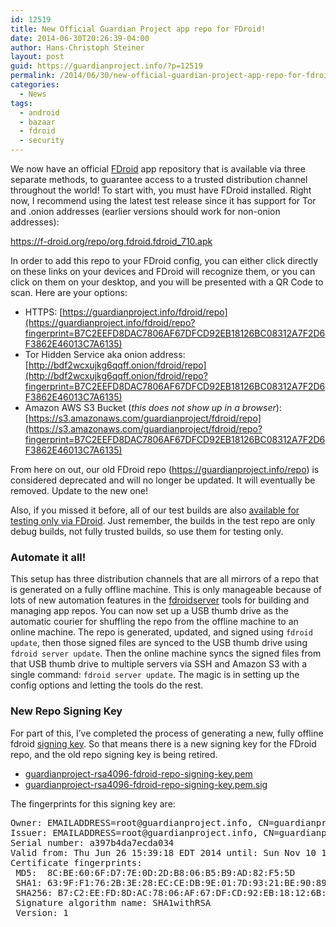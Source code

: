```yaml
---
id: 12519
title: New Official Guardian Project app repo for FDroid!
date: 2014-06-30T20:26:39-04:00
author: Hans-Christoph Steiner
layout: post
guid: https://guardianproject.info/?p=12519
permalink: /2014/06/30/new-official-guardian-project-app-repo-for-fdroid/
categories:
  - News
tags:
  - android
  - bazaar
  - fdroid
  - security
---
```

We now have an official <a href="https://f-droid.org" target="_blank">FDroid</a> app repository that is available via three separate methods, to guarantee access to a trusted distribution channel throughout the world! To start with, you must have FDroid installed. Right now, I recommend using the latest test release since it has support for Tor and .onion addresses (earlier versions should work for non-onion addresses):

<https://f-droid.org/repo/org.fdroid.fdroid_710.apk>

In order to add this repo to your FDroid config, you can either click directly on these links on your devices and FDroid will recognize them, or you can click on them on your desktop, and you will be presented with a QR Code to scan. Here are your options:

  * HTTPS: [https://guardianproject.info/fdroid/repo](https://guardianproject.info/fdroid/repo?fingerprint=B7C2EEFD8DAC7806AF67DFCD92EB18126BC08312A7F2D6F3862E46013C7A6135)
  * Tor Hidden Service aka onion address: [http://bdf2wcxujkg6qqff.onion/fdroid/repo](http://bdf2wcxujkg6qqff.onion/fdroid/repo?fingerprint=B7C2EEFD8DAC7806AF67DFCD92EB18126BC08312A7F2D6F3862E46013C7A6135)
  * Amazon AWS S3 Bucket (_this does not show up in a browser_): [https://s3.amazonaws.com/guardianproject/fdroid/repo](https://s3.amazonaws.com/guardianproject/fdroid/repo?fingerprint=B7C2EEFD8DAC7806AF67DFCD92EB18126BC08312A7F2D6F3862E46013C7A6135) 

From here on out, our old FDroid repo (https://guardianproject.info/repo) is considered deprecated and will no longer be updated. It will eventually be removed. Update to the new one!

Also, if you missed it before, all of our test builds are also [available for testing only via FDroid](https://guardianproject.info/2014/06/06/automatic-private-distribution-of-our-test-builds/). Just remember, the builds in the test repo are only debug builds, not fully trusted builds, so use them for testing only.

### Automate it all!

This setup has three distribution channels that are all mirrors of a repo that is generated on a fully offline machine. This is only manageable because of lots of new automation features in the <a href="https://gitlab.com/fdroid/fdroidserver" target="_blank">fdroidserver</a> tools for building and managing app repos. You can now set up a USB thumb drive as the automatic courier for shuffling the repo from the offline machine to an online machine. The repo is generated, updated, and signed using `fdroid update`, then those signed files are synced to the USB thumb drive using `fdroid server update`. Then the online machine syncs the signed files from that USB thumb drive to multiple servers via SSH and Amazon S3 with a single command: `fdroid server update`. The magic is in setting up the config options and letting the tools do the rest.

### New Repo Signing Key

For part of this, I&#8217;ve completed the process of generating a new, fully offline fdroid [signing key](https://guardianproject.info/home/signing-keys/). So that means there is a new signing key for the FDroid repo, and the old repo signing key is being retired.

  * [guardianproject-rsa4096-fdroid-repo-signing-key.pem](https://guardianproject.info/releases/guardianproject-rsa4096-fdroid-repo-signing-key.pem)
  * [guardianproject-rsa4096-fdroid-repo-signing-key.pem.sig](https://guardianproject.info/releases/guardianproject-rsa4096-fdroid-repo-signing-key.pem.sig)

The fingerprints for this signing key are:

<pre>Owner: EMAILADDRESS=root&#64;g&#117;&#97;&#114;&#100;&#105;&#97;&#110;&#112;&#x72;&#x6f;&#x6a;&#x65;&#x63;&#x74;&#x2e;&#x69;&#x6e;&#x66;&#x6f;, CN=guardianproject.info, O=Guardian Project, OU=FDroid Repo, L=New York, ST=New York, C=US
Issuer: &#x45;&#x4d;&#x41;&#73;&#76;ADD&#x52;&#x45;&#x53;&#x53;&#61;roo&#x74;&#x40;&#x67;&#x75;&#97;rdi&#x61;&#x6e;&#x70;&#x72;&#111;&#106;ect&#x2e;&#x69;&#x6e;&#x66;&#111;, CN=guardianproject.info, O=Guardian Project, OU=FDroid Repo, L=New York, ST=New York, C=US
Serial number: a397b4da7ecda034
Valid from: Thu Jun 26 15:39:18 EDT 2014 until: Sun Nov 10 14:39:18 EST 2041
Certificate fingerprints:
 MD5:  8C:BE:60:6F:D7:7E:0D:2D:B8:06:B5:B9:AD:82:F5:5D
 SHA1: 63:9F:F1:76:2B:3E:28:EC:CE:DB:9E:01:7D:93:21:BE:90:89:CD:AD
 SHA256: B7:C2:EE:FD:8D:AC:78:06:AF:67:DF:CD:92:EB:18:12:6B:C0:83:12:A7:F2:D6:F3:86:2E:46:01:3C:7A:61:35
 Signature algorithm name: SHA1withRSA
 Version: 1
</pre>